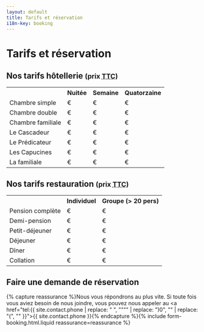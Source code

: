 ```yaml
---
layout: default
title: Tarifs et réservation
i18n-key: booking
---
```

# Tarifs et réservation

## Nos tarifs hôtellerie <small>(prix <abbr title="Toutes Taxes Comprises">TTC</abbr>)</small> 

<table>
<tbody><tr>
<th></th>
<th>Nuitée</th>
<th>Semaine</th>
<th>Quatorzaine</th>
</tr>
<tr>
<td>Chambre simple</td>
<td>€</td>
<td>€</td>
<td>€</td>
</tr>
<tr>
<td>Chambre double</td>
<td> €</td>
<td>€</td>
<td>€</td>
</tr>
<tr>
<td>Chambre familiale</td>
<td> €</td>
<td>€</td>
<td>€</td>
</tr>
<tr>
<td>Le Cascadeur</td>
<td> €</td>
<td>€</td>
<td>€</td>
</tr>
<tr>
<td>Le Prédicateur</td>
<td> €</td>
<td>€</td>
<td>€</td>
</tr>
<tr>
<td>Les Capucines</td>
<td> €</td>
<td>€</td>
<td>€</td>
</tr>
<tr>
<td>La familiale</td>
<td> €</td>
<td>€</td>
<td>€</td>
</tr>
</tbody></table>

## Nos tarifs restauration <small>(prix <abbr title="Toutes Taxes Comprises">TTC</abbr>)</small> 

<table>
<tbody><tr>
<th></th>
<th>Individuel</th>
<th>Groupe (> 20 pers)</th>
</tr>
<tr>
<td>Pension complète</td>
<td>€</td>
<td>€</td>
</tr>
<tr>
<td>Demi-pension</td>
<td> €</td>
<td>€</td>
</tr>
<tr>
<td>Petit-déjeuner</td>
<td> €</td>
<td>€</td>
</tr>
<tr>
<td>Déjeuner</td>
<td> €</td>
<td>€</td>
</tr>
<tr>
<td>Dîner</td>
<td> €</td>
<td>€</td>
</tr>
<tr>
<td>Collation</td>
<td> €</td>
<td>€</td>
</tr>
</tbody></table>

## Faire une demande de réservation

{% capture reassurance %}Nous vous répondrons au plus vite. Si toute fois vous aviez besoin de nous joindre, vous pouvez nous appeler au <a href="tel:{{ site.contact.phone | replace: " ", """" | replace: ")0", "" | replace: "(", "" }}">{{ site.contact.phone }}</a>{% endcapture %}{% include form-booking.html.liquid reassurance=reassurance %}
